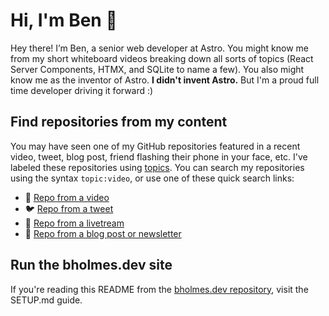 # Hi, I'm Ben 👋

Hey there! I’m Ben, a senior web developer at Astro. You might know me from my short whiteboard videos breaking down all sorts of topics (React Server Components, HTMX, and SQLite to name a few). You also might know me as the inventor of Astro. **I didn't invent Astro.** But I'm a proud full time developer driving it forward :)

## Find repositories from my content

You may have seen one of my GitHub repositories featured in a recent video, tweet, blog post, friend flashing their phone in your face, etc. I've labeled these repositories using [topics](https://github.com/topics). You can search my repositories using the syntax `topic:video`, or use one of these quick search links:

- 🎥 [Repo from a video](https://github.com/bholmesdev?tab=repositories&q=topic:video&type=&language=&sort=)
- 🐦 [Repo from a tweet](https://github.com/bholmesdev?tab=repositories&q=topic:twitter&type=&language=&sort=)
- 🔴 [Repo from a livetream](https://github.com/bholmesdev?tab=repositories&q=topic:livestream&type=&language=&sort=)
- 📝 [Repo from a blog post or newsletter](https://github.com/bholmesdev?tab=repositories&q=topic:blog&type=&language=&sort=)

## Run the bholmes.dev site

If you're reading this README from the [bholmes.dev repository](https://github.com/bholmesdev/bholmesdev), visit the SETUP.md guide.
